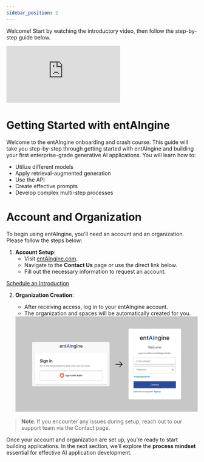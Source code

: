 ```yaml
---
sidebar_position: 2
---
```


Welcome! Start by watching the introductory video, then follow the step-by-step guide below.

<div style={{ position: 'relative', paddingBottom: '56.25%', height: 0 }}>
  <iframe
    src="https://www.youtube.com/embed/g4RSl14jJDY"
    style={{ position: 'absolute', top: 0, left: 0, width: '100%', height: '100%' }}
    frameBorder="0"
    allow="accelerometer; autoplay; clipboard-write; encrypted-media; gyroscope; picture-in-picture"
    allowFullScreen
    title="YouTube video"
  ></iframe>
</div>

# Getting Started with entAIngine

Welcome to the entAIngine onboarding and crash course. This guide will take you step-by-step through getting started with entAIngine and building your first enterprise-grade generative AI applications. You will learn how to:

- Utilize different models
- Apply retrieval-augmented generation
- Use the API
- Create effective prompts
- Develop complex multi-step processes

# Account and Organization

To begin using entAIngine, you’ll need an account and an organization. Please follow the steps below:

1. **Account Setup**: 
   - Visit [entAIngine.com](https://www.entAIngine.com).
   - Navigate to the **Contact Us** page or use the direct link below.
   - Fill out the necessary information to request an account.

[Schedule an Introduction](https://calendly.com/the-real-marcel-mueller/ai-entaingine-intro)

2. **Organization Creation**:
   - After receiving access, log in to your entAIngine account.
   - The organization and spaces will be automatically created for you.

   <img src="/img/getting-started/account-and-organization.jpg" alt="account and organization"/>

> **Note**: If you encounter any issues during setup, reach out to our support team via the Contact page.

Once your account and organization are set up, you’re ready to start building applications. In the next section, we’ll explore the **process mindset** essential for effective AI application development.
